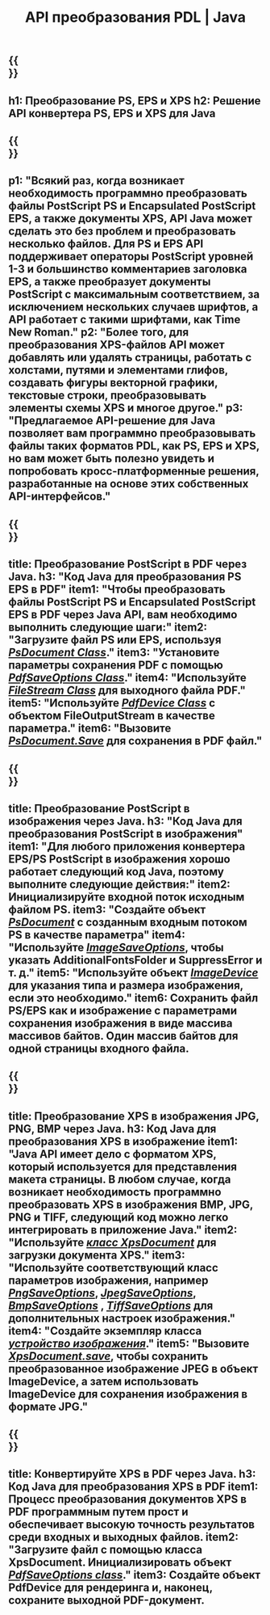 ﻿---
translation: true
template: /_templates/_conversion-java.md
title: API преобразования PDL | Java
url: /java/conversion/
description: Преобразование PS, EPS и XPS в PDF и изображения, включая BMP, JPG, PNG и TIFF, с помощью библиотеки Java с функцией преобразования Aspose.Page PDL.
family: page
platformtag: net
feature: conversion
---

{{<section banner>}}
---
h1: Преобразование PS, EPS и XPS
h2: Решение API конвертера PS, EPS и XPS для Java
---

{{<section overview>}}
---
p1: "Всякий раз, когда возникает необходимость программно преобразовать файлы PostScript PS и Encapsulated PostScript EPS, а также документы XPS, API Java может сделать это без проблем и преобразовать несколько файлов. Для PS и EPS API поддерживает операторы PostScript уровней 1-3 и большинство комментариев заголовка EPS, а также преобразует документы PostScript с максимальным соответствием, за исключением нескольких случаев шрифтов, а API работает с такими шрифтами, как Time New Roman."
p2: "Более того, для преобразования XPS-файлов API может добавлять или удалять страницы, работать с холстами, путями и элементами глифов, создавать фигуры векторной графики, текстовые строки, преобразовывать элементы схемы XPS и многое другое."
p3: "Предлагаемое API-решение для Java позволяет вам программно преобразовывать файлы таких форматов PDL, как PS, EPS и XPS, но вам может быть полезно увидеть и попробовать кросс-платформенные решения, разработанные на основе этих собственных API-интерфейсов."
---

{{<section feature1>}}
---
title: Преобразование PostScript в PDF через Java.
h3: "Код Java для преобразования PS EPS в PDF"
item1: "Чтобы преобразовать файлы PostScript PS и Encapsulated PostScript EPS в PDF через Java API, вам необходимо выполнить следующие шаги:"
item2: "Загрузите файл PS или EPS, используя [*PsDocument Class*](https://reference.aspose.com/page/java/com.aspose.eps/PsDocument)."
item3: "Установите параметры сохранения PDF с помощью [*PdfSaveOptions Class*](https://reference.aspose.com/page/java/com.aspose.eps.device/PdfSaveOptions)."
item4: "Используйте [*FileStream Class*](https://docs.oracle.com/javase/7/docs/api/java/io/FileOutputStream.html) для выходного файла PDF."
item5: "Используйте [*PdfDevice Class*](https://reference.aspose.com/page/java/com.aspose.eps.device/PdfDevice) с объектом FileOutputStream в качестве параметра."
item6: "Вызовите [*PsDocument.Save*](https://reference.aspose.com/page/java/com.aspose.eps/PsDocument#save-com.aspose.page.Device-com.aspose.page.SaveOptions-) для сохранения в PDF файл."
---

{{<section feature2>}}
---
title: Преобразование PostScript в изображения через Java.
h3: "Код Java для преобразования PostScript в изображения"
item1: "Для любого приложения конвертера EPS/PS PostScript в изображения хорошо работает следующий код Java, поэтому выполните следующие действия:"
item2: Инициализируйте входной поток исходным файлом PS.
item3: "Создайте объект [*PsDocument*](https://reference.aspose.com/page/java/com.aspose.eps/psdocument) с созданным входным потоком PS в качестве параметра"
item4: "Используйте [*ImageSaveOptions*](https://reference.aspose.com/page/java/com.aspose.eps.device/imagesaveoptions), чтобы указать AdditionalFontsFolder и SuppressError и т. д."
item5: "Используйте объект [*ImageDevice*](https://reference.aspose.com/page/java/com.aspose.eps.device/imagedevice) для указания типа и размера изображения, если это необходимо."
item6: Сохранить файл PS/EPS как и изображение с параметрами сохранения изображения в виде массива массивов байтов. Один массив байтов для одной страницы входного файла.
---


{{<section feature3>}}
---
title: Преобразование XPS в изображения JPG, PNG, BMP через Java.
h3: Код Java для преобразования XPS в изображение
item1: "Java API имеет дело с форматом XPS, который используется для представления макета страницы. В любом случае, когда возникает необходимость программно преобразовать XPS в изображения BMP, JPG, PNG и TIFF, следующий код можно легко интегрировать в приложение Java."
item2: "Используйте [*класс XpsDocument*](https://reference.aspose.com/page/java/com.aspose.xps/XpsDocument) для загрузки документа XPS."
item3: "Используйте соответствующий класс параметров изображения, например [*PngSaveOptions*](https://reference.aspose.com/page/java/com.aspose.xps.rendering/PngSaveOptions), [*JpegSaveOptions*](https://reference.aspose.com/page/java/com.aspose.xps.rendering/JpegSaveOptions), [*BmpSaveOptions*](https://reference.aspose.com/page/java/com.aspose.xps.rendering/BmpSaveOptions) , [*TiffSaveOptions*](https://reference.aspose.com/page/java/com.aspose.xps.rendering/TiffSaveOptions) для дополнительных настроек изображения."
item4: "Создайте экземпляр класса [*устройство изображения*](https://reference.aspose.com/page/java/com.aspose.xps.rendering/ImageDevice)."
item5: "Вызовите [*XpsDocument.save*](https://reference.aspose.com/page/java/com.aspose.xps/XpsDocument#save-com.aspose.page.Device-com.aspose.page.SaveOptions-), чтобы сохранить преобразованное изображение JPEG в объект ImageDevice, а затем использовать ImageDevice для сохранения изображения в формате JPG."
---

{{<section feature4>}}
---
title: Конвертируйте XPS в PDF через Java.
h3: Код Java для преобразования XPS в PDF
item1: Процесс преобразования документов XPS в PDF программным путем прост и обеспечивает высокую точность результатов среди входных и выходных файлов.
item2: "Загрузите файл с помощью класса XpsDocument. Инициализировать объект [*PdfSaveOptions class*](https://reference.aspose.com/page/java/com.aspose.xps.rendering/PdfDevice)."
item3: Создайте объект PdfDevice для рендеринга и, наконец, сохраните выходной PDF-документ.
---


